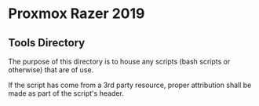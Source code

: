 # Proxmox Razer 2019

## Tools Directory

The purpose of this directory is to house any scripts (bash scripts or otherwise) that are of use.

If the script has come from a 3rd party resource, proper attribution shall be made as part of the script's header.
